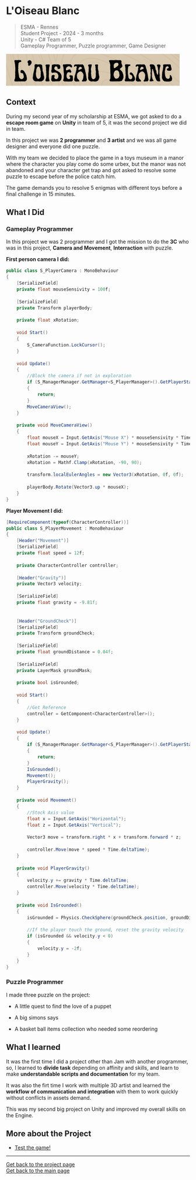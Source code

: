 # **L'Oiseau Blanc**

> ESMA - Rennes   
> Student Project - 2024 - 3 months  
> Unity - C#
> Team of 5    
> Gameplay Programmer, Puzzle programmer, Game Designer   


![OiseauBlanc_Icon](https://github.com/AshiyroMisachi/RiallotAlexandre_Portfolio/blob/main/Projects/L'Oiseau%20Blanc/Assets/LOiseauBlancIcon.PNG)


## **Context**

During my second year of my scholarship at ESMA, we got asked to do a **escape room game** on **Unity** in team of 5, it was the second project we did in team. 

In this project we was **2 programmer** and **3 artist** and we was all game designer and everyone did one puzzle. 

With my team we decided to place the game in a toys museum in a manor where the character you play come do some urbex, but the manor was not abandoned and your character get trap and got asked to resolve some puzzle to escape before the police catch him.

The game demands you to resolve 5 enigmas with different toys before a final challenge in 15 minutes. 


## **What I Did**



### **Gameplay Programmer**

In this project we was 2 programmer and I got the mission to do the **3C** who was in this project, **Camera and Movement**, **Interraction** with puzzle.   

**First person camera I did:**
```C#
public class S_PlayerCamera : MonoBehaviour
{
    [SerializeField]
    private float mouseSensivity = 100f;

    [SerializeField]
    private Transform playerBody;

    private float xRotation;

    void Start()
    {
        S_CameraFunction.LockCursor();
    }

    void Update()
    {
        //Block the camera if not in exploration
        if (S_ManagerManager.GetManager<S_PlayerManager>().GetPlayerState() != PlayerState.Exploration)
        {
            return;
        }
        MoveCameraView();
    }

    private void MoveCameraView()
    {
        float mouseX = Input.GetAxis("Mouse X") * mouseSensivity * Time.deltaTime;
        float mouseY = Input.GetAxis("Mouse Y") * mouseSensivity * Time.deltaTime;

        xRotation -= mouseY;
        xRotation = Mathf.Clamp(xRotation, -90, 90);

        transform.localEulerAngles = new Vector3(xRotation, 0f, 0f);

        playerBody.Rotate(Vector3.up * mouseX);
    }
}
```


**Player Movement I did:**
```c#
[RequireComponent(typeof(CharacterController))]
public class S_PlayerMovement : MonoBehaviour
{
    [Header("Movement")]
    [SerializeField]
    private float speed = 12f;

    private CharacterController controller;

    [Header("Gravity")]
    private Vector3 velocity;

    [SerializeField]
    private float gravity = -9.81f;


    [Header("GroundCheck")]
    [SerializeField]
    private Transform groundCheck;

    [SerializeField]
    private float groundDistance = 0.04f;

    [SerializeField]
    private LayerMask groundMask;

    private bool isGrounded;

    void Start()
    {
        //Get Reference
        controller = GetComponent<CharacterController>();
    }

    void Update()
    {
        if (S_ManagerManager.GetManager<S_PlayerManager>().GetPlayerState() != PlayerState.Exploration)
        {
            return;
        }
        IsGrounded();
        Movement();
        PlayerGravity();
    }

    private void Movement()
    {
        //Stock Axis value
        float x = Input.GetAxis("Horizontal");
        float z = Input.GetAxis("Vertical");

        Vector3 move = transform.right * x + transform.forward * z;

        controller.Move(move * speed * Time.deltaTime);
    }

    private void PlayerGravity()
    {
        velocity.y += gravity * Time.deltaTime;
        controller.Move(velocity * Time.deltaTime);
    }

    private void IsGrounded()
    {
        isGrounded = Physics.CheckSphere(groundCheck.position, groundDistance, groundMask);

        //If the player touch the ground, reset the gravity velocity
        if (isGrounded && velocity.y < 0)
        {
            velocity.y = -2f;
        }
    }
}
```

### **Puzzle Programmer**

I made three puzzle on the project:  
* A little quest to find the love of a puppet    

[comment]: <> (METTRE GIF ET CODE PUZZLE PUPPET)

* A big simons says 

[comment]: <> (METTRE GIF ET CODE PUZZLE SIMON)

* A basket ball items collection who needed some reordering

[comment]: <> (METTRE GIF ET CODE PUZZLE Basket)


## **What I learned**

It was the first time I did a project other than Jam with another programmer, so, I learned to **divide task** depending on affinity and skills, and learn to make **understandable scripts and documentation** for my team. 

It was also the firt time I work with multiple 3D artist and learned the **workflow of communication and integration** with them to work quickly without conflicts in assets demand. 

This was my second big project on Unity and improved my overall skills on the Engine.


## **More about the Project**

* [Test the game!](https://github.com/AshiyroMisachi/PEZ-GroupeG-LOiseauBlanc)

***
  


[Get back to the project page](https://github.com/AshiyroMisachi/RiallotAlexandre_Portfolio/blob/main/Projects/Projects.md)    
[Get back to the main page](https://github.com/AshiyroMisachi/RiallotAlexandre_Portfolio)